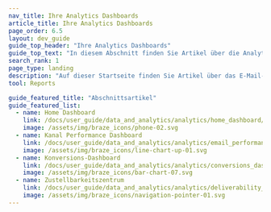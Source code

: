 ```yaml
---
nav_title: Ihre Analytics Dashboards
article_title: Ihre Analytics Dashboards
page_order: 6.5
layout: dev_guide
guide_top_header: "Ihre Analytics Dashboards"
guide_top_text: "In diesem Abschnitt finden Sie Artikel über die Analytics-Dashboards von Braze."
search_rank: 1
page_type: landing
description: "Auf dieser Startseite finden Sie Artikel über das E-Mail-Performance-Dashboard, das Konversions-Dashboard und das Verständnis Ihrer App-Nutzungsdaten."
tool: Reports

guide_featured_title: "Abschnittsartikel"
guide_featured_list:
  - name: Home Dashboard
    link: /docs/user_guide/data_and_analytics/analytics/home_dashboard/
    image: /assets/img/braze_icons/phone-02.svg
  - name: Kanal Performance Dashboard
    link: /docs/user_guide/data_and_analytics/analytics/email_performance_dashboard/
    image: /assets/img/braze_icons/line-chart-up-01.svg
  - name: Konversions-Dashboard
    link: /docs/user_guide/data_and_analytics/analytics/conversions_dashboard/
    image: /assets/img/braze_icons/bar-chart-07.svg
  - name: Zustellbarkeitszentrum
    link: /docs/user_guide/data_and_analytics/analytics/deliverability_center/
    image: /assets/img/braze_icons/navigation-pointer-01.svg
---
```

<br><br>
